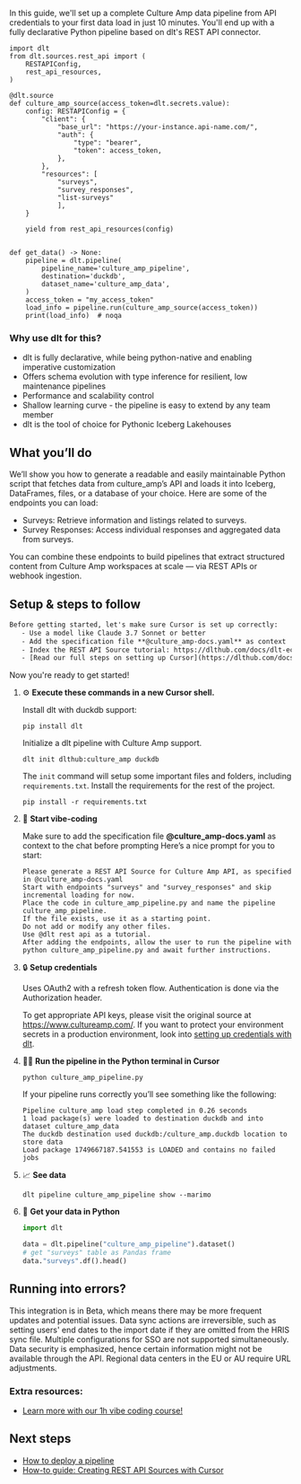 In this guide, we'll set up a complete Culture Amp data pipeline from API credentials to your first data load in just 10 minutes. You'll end up with a fully declarative Python pipeline based on dlt's REST API connector.

```python-outcome
import dlt
from dlt.sources.rest_api import (
    RESTAPIConfig,
    rest_api_resources,
)

@dlt.source
def culture_amp_source(access_token=dlt.secrets.value):
    config: RESTAPIConfig = {
        "client": {
            "base_url": "https://your-instance.api-name.com/",
            "auth": {
                "type": "bearer",
                "token": access_token,
            },
        },
        "resources": [
            "surveys",
            "survey_responses",
            "list-surveys"
            ],
    }

    yield from rest_api_resources(config)


def get_data() -> None:
    pipeline = dlt.pipeline(
        pipeline_name='culture_amp_pipeline',
        destination='duckdb',
        dataset_name='culture_amp_data', 
    )
    access_token = "my_access_token"
    load_info = pipeline.run(culture_amp_source(access_token))
    print(load_info)  # noqa
```

### Why use dlt for this?

- dlt is fully declarative, while being python-native and enabling imperative customization
- Offers schema evolution with type inference for resilient, low maintenance pipelines
- Performance and scalability control
- Shallow learning curve - the pipeline is easy to extend by any team member
- dlt is the tool of choice for Pythonic Iceberg Lakehouses

## What you’ll do

We’ll show you how to generate a readable and easily maintainable Python script that fetches data from culture_amp’s API and loads it into Iceberg, DataFrames, files, or a database of your choice. Here are some of the endpoints you can load:

- Surveys: Retrieve information and listings related to surveys.
- Survey Responses: Access individual responses and aggregated data from surveys.

You can combine these endpoints to build pipelines that extract structured content from Culture Amp workspaces at scale — via REST APIs or webhook ingestion.

## Setup & steps to follow

```default
Before getting started, let's make sure Cursor is set up correctly:
   - Use a model like Claude 3.7 Sonnet or better
   - Add the specification file **@culture_amp-docs.yaml** as context
   - Index the REST API Source tutorial: https://dlthub.com/docs/dlt-ecosystem/verified-sources/rest_api/ and add it to context as **@dlt rest api**
   - [Read our full steps on setting up Cursor](https://dlthub.com/docs/dlt-ecosystem/llm-tooling/cursor-restapi#23-configuring-cursor-with-documentation)
```

Now you're ready to get started! 

1. ⚙️ **Execute these commands in a new Cursor shell.**
    
    Install dlt with duckdb support:
    ```shell
    pip install dlt
    ```

    Initialize a dlt pipeline with Culture Amp support.
    ```shell
    dlt init dlthub:culture_amp duckdb
    ```

    The `init` command will setup some important files and folders, including `requirements.txt`. Install the requirements for the rest of the project.
    ```shell
    pip install -r requirements.txt
    ```
    
2. 🤠 **Start vibe-coding**
    
    Make sure to add the specification file **@culture_amp-docs.yaml** as context to the chat before prompting
    Here’s a nice prompt for you to start: 
    
    ```prompt
    Please generate a REST API Source for Culture Amp API, as specified in @culture_amp-docs.yaml 
    Start with endpoints "surveys" and "survey_responses" and skip incremental loading for now. 
    Place the code in culture_amp_pipeline.py and name the pipeline culture_amp_pipeline. 
    If the file exists, use it as a starting point. 
    Do not add or modify any other files. 
    Use @dlt rest api as a tutorial. 
    After adding the endpoints, allow the user to run the pipeline with python culture_amp_pipeline.py and await further instructions.
    ```

    
3. 🔒 **Setup credentials** 
    
    Uses OAuth2 with a refresh token flow. Authentication is done via the Authorization header.
    
    To get appropriate API keys, please visit the original source at https://www.cultureamp.com/.
    If you want to protect your environment secrets in a production environment, look into [setting up credentials with dlt](https://dlthub.com/docs/walkthroughs/add_credentials).
    
4. 🏃‍♀️ **Run the pipeline in the Python terminal in Cursor**
    
    ```shell
    python culture_amp_pipeline.py
    ```
    
    If your pipeline runs correctly you’ll see something like the following:
    
    ```shell
    Pipeline culture_amp load step completed in 0.26 seconds
    1 load package(s) were loaded to destination duckdb and into dataset culture_amp_data
    The duckdb destination used duckdb:/culture_amp.duckdb location to store data
    Load package 1749667187.541553 is LOADED and contains no failed jobs
    ```
    
5. 📈 **See data**
    
    ```shell
    dlt pipeline culture_amp_pipeline show --marimo
    ```
    
6. 🐍 **Get your data in Python**
    
    ```python
    import dlt

   data = dlt.pipeline("culture_amp_pipeline").dataset()
   # get "surveys" table as Pandas frame
   data."surveys".df().head()
    ```

## Running into errors?

This integration is in Beta, which means there may be more frequent updates and potential issues. Data sync actions are irreversible, such as setting users' end dates to the import date if they are omitted from the HRIS sync file. Multiple configurations for SSO are not supported simultaneously. Data security is emphasized, hence certain information might not be available through the API. Regional data centers in the EU or AU require URL adjustments.

### Extra resources:

- [Learn more with our 1h vibe coding course!](https://www.youtube.com/watch?v=GGid70rnJuM)

## Next steps

- [How to deploy a pipeline](https://dlthub.com/docs/walkthroughs/deploy-a-pipeline)
- [How-to guide: Creating REST API Sources with Cursor](https://dlthub.com/docs/dlt-ecosystem/llm-tooling/cursor-restapi)